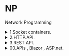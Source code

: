 # NP
 Network Programming


<details><summary> 1.Socket containers.  </summary><p>

---

[tcpClient and tcpServer example](CW/lesson_01/Lesson1 "CW\lesson_01\Lesson1")   

[tcpClient and tcpServer , chat , network serialization, listener example](HW/lesson_01 "HW\lesson_01")   

---

</p></details>


<details><summary> 2.HTTP.API. </summary><p>


> - HTTP задуман для передачи гипертекста , на сегоднящний день передает json и xml.
> - Нужно знать структуру протокола ,будут спрашивать
> - Структура строки запроса , метод ,путь запроса, версия протокола
> - Обычно после  запроса пустая строка ,потом заголовки
> - Обычно между заголовком и контентом две пустые строки
> 
> - Структура строки ответа : версия протокола , код ответа , поясняющий тескт сообщения 
> - http web request , http web response низкоуровневые класы
> - json - java script object notation , отличие от xml в том , что json знаимает меньше места
> - Newtonsoft.json пакет для работы с json , норм документация на офф сайте


---

[http req , api , marvelApi](CW/lesson_02/MarvelApiBase "CW\lesson_02\MarvelApiBase")   

[http req , api , marvelApi](CW/lesson_02/MarvelApioriginal "CW\lesson_02\MarvelApioriginal")   

[http req , api , marvelApi , event lambda , json formatter , Newtonsoft](HW/lesson_02/MarvelApioriginal "HW\lesson_02\MarvelApioriginal")   

---

</p></details>

<details><summary> 3.REST API. </summary><p>

> - До REST'а использовался протокол SOAP .
> - У Реста нет официального стандарта, официально не задокументировано
> - Используется в основном для передачи данных json , меньше xml
> - Postman , Fidler утилиты для теста API
> - в VS code есть классное расширение Rest Client

---

[rest client use example](Examples/rest_test.http "Examples\rest_test.http")   

[smtp , mail sending example](CW/lesson_03/mailDemo "CW\lesson_03\mailDemo")   

[API , SWAPI , materialskin , WinfForms , custom controls , starwars api using example](HW/lesson_03 "HW\lesson_03")   

---

</p></details>


<details><summary> 00.APIs , Blazor , ASP.net. </summary><p>

---

### Newtonsoft.json , WebApi.Client , System.Net.Http.Json , XKCDApi , WeatherForecastApi , WebServer

> Edit -> Paste Special -> Paste Json as Classes

[blazor , api etc example](Examples/HttpClientApiDemoApp "Examples\HttpClientApiDemoApp")   


---

</p></details>
